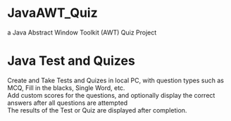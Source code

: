 # JavaAWT_Quiz
a Java Abstract Window Toolkit (AWT) Quiz Project
<h1>Java Test and Quizes</h1>
Create and Take Tests and Quizes in local PC, with question types such as MCQ, Fill in the blacks, Single Word, etc.<br>
Add custom scores for the questions, and optionally display the correct answers after all questions are attempted</br>
The results of the Test or Quiz are displayed after completion.<br>

